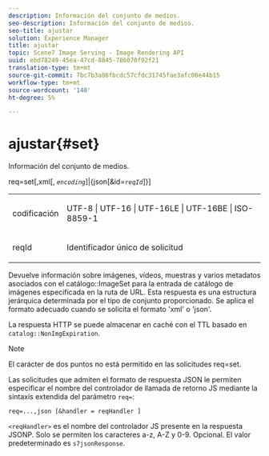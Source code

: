 ```yaml
---
description: Información del conjunto de medios.
seo-description: Información del conjunto de medios.
seo-title: ajustar
solution: Experience Manager
title: ajustar
topic: Scene7 Image Serving - Image Rendering API
uuid: ebd78249-45ea-47cd-8845-786070f92f21
translation-type: tm+mt
source-git-commit: 7bc7b3a86fbcdc57cfdc31745fae3afc06e44b15
workflow-type: tm+mt
source-wordcount: '140'
ht-degree: 5%

---
```



# ajustar{#set}

Información del conjunto de medios.

req=set[,xml[, *`encoding`*]|{json[&amp;id=*`reqId`*]}]

<table id="simpletable_02C955F4EBAD4251A728F0FC68F432B5"> 
 <tr class="strow"> 
  <td class="stentry"> <p><span class="varname"> codificación</span> </p> </td> 
  <td class="stentry"> <p><span class="codeph"> UTF-8 | UTF-16 | UTF-16LE | UTF-16BE | ISO-8859-1</span> </p></td> 
 </tr> 
 <tr class="strow"> 
  <td class="stentry"> <p><span class="varname"> reqId</span> </p></td> 
  <td class="stentry"> <p>Identificador único de solicitud </p></td> 
 </tr> 
</table>

Devuelve información sobre imágenes, vídeos, muestras y varios metadatos asociados con el catálogo::ImageSet para la entrada de catálogo de imágenes especificada en la ruta de URL. Esta respuesta es una estructura jerárquica determinada por el tipo de conjunto proporcionado. Se aplica el formato adecuado cuando se solicita el formato &#39;xml&#39; o &#39;json&#39;.

La respuesta HTTP se puede almacenar en caché con el TTL basado en `catalog::NonImgExpiration`.

>[!NOTE]
>
>El carácter de dos puntos no está permitido en las solicitudes req=set.

Las solicitudes que admiten el formato de respuesta JSON le permiten especificar el nombre del controlador de llamada de retorno JS mediante la sintaxis extendida del parámetro `req=`:

`req=...,json [&handler = reqHandler ]`

`<reqHandler>` es el nombre del controlador JS presente en la respuesta JSONP. Solo se permiten los caracteres a-z, A-Z y 0-9. Opcional. El valor predeterminado es `s7jsonResponse`.

